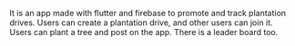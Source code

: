 It is an app made with flutter and firebase to promote and track plantation drives. Users can create a plantation drive, and other users can join it. Users can plant a tree and post on the app. There is a leader board too.
